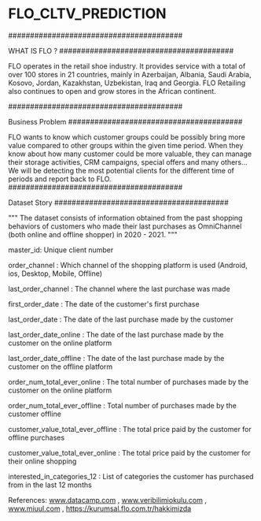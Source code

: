 # FLO_CLTV_PREDICTION

########################################

WHAT IS FLO ?
########################################

FLO operates in the retail shoe industry. It provides service with a total of over 100 stores in 21 countries, mainly in Azerbaijan, Albania, Saudi Arabia, Kosovo, Jordan, Kazakhstan, Uzbekistan, Iraq and Georgia. FLO Retailing also continues to open and grow stores in the African continent.

########################################

Business Problem
########################################

FLO wants to know which customer groups could be possibly bring more value compared to other groups within the given time period. When they know about how many customer could be more valuable, they can manage their storage activities, CRM campaigns, special offers and many others... We will be detecting the most potential clients for the different time of periods and report back to FLO.
########################################

Dataset Story
########################################

"""
The dataset consists of information obtained from the past shopping behaviors of customers who made their last purchases as OmniChannel (both online and offline shopper) in 2020 - 2021.
"""

master_id: Unique client number

order_channel : Which channel of the shopping platform is used (Android, ios, Desktop, Mobile, Offline)

last_order_channel : The channel where the last purchase was made

first_order_date : The date of the customer's first purchase

last_order_date : The date of the last purchase made by the customer

last_order_date_online : The date of the last purchase made by the customer on the online platform

last_order_date_offline : The date of the last purchase made by the customer on the offline platform

order_num_total_ever_online : The total number of purchases made by the customer on the online platform

order_num_total_ever_offline : Total number of purchases made by the customer offline

customer_value_total_ever_offline : The total price paid by the customer for offline purchases

customer_value_total_ever_online : The total price paid by the customer for their online shopping

interested_in_categories_12 : List of categories the customer has purchased from in the last 12 months


References: www.datacamp.com , www.veribilimiokulu.com , www.miuul.com , https://kurumsal.flo.com.tr/hakkimizda

